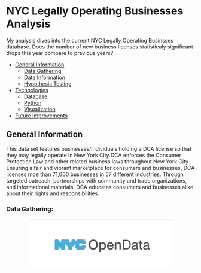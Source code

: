 # NYC Legally Operating Businesses Analysis

My analysis dives into the current NYC Legally Operating Businsses database. Does the number of new business licenses statisticaly significant drops this year compare to previous years?

* [General Information](#general-information)
    * [Data Gathering](#data-gathering)
    * [Data Information](#data-information)
    * [Hypothesis Testing](#hypothesis-testing)
* [Technologies](#technologies)
    * [Database](#database)
    * [Python](#python)
    * [Visualization](#visualization)
* [Future Improvements](#future-improvements)

## General Information
This data set features businesses/individuals holding a DCA license so that they may legally operate in New York City.DCA enforces the Consumer Protection Law and other related business laws throughout New York City. Ensuring a fair and vibrant marketplace for consumers and businesses, DCA licenses moe than 71,000 businesses in 57 different industries. Through targeted outreach, partnerships with community and trade organizations, and informational materials, DCA educates consumers and businesses alike about their rights and responsibilities.

### Data Gathering:
<p align="center">
  <img src="img/NYCOpenData.png">
</p>

